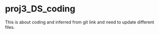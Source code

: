 # proj3_DS_coding
This is about coding and inferred from git link and need to update different files. 

